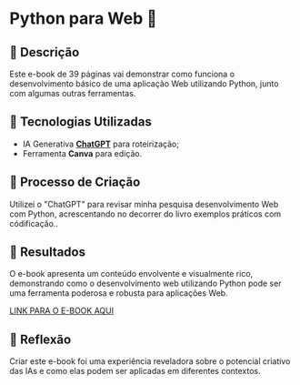 # Python para Web 🌌

## 📒 Descrição
Este e-book de 39 páginas vai demonstrar como funciona o desenvolvimento básico de uma aplicação Web utilizando Python, junto com algumas outras ferramentas.

## 🤖 Tecnologias Utilizadas
- IA Generativa **[ChatGPT](https://chat.openai.com)** para roteirização;
- Ferramenta **Canva** para edição.

## 🧐 Processo de Criação
Utilizei o "ChatGPT" para revisar minha pesquisa desenvolvimento Web com Python, acrescentando no decorrer do livro exemplos práticos com códificação..

## 🚀 Resultados
O e-book apresenta um conteúdo envolvente e visualmente rico, demonstrando como o desenvolvimento web utilizando Python pode ser uma ferramenta poderosa e robusta para aplicações Web.

[LINK PARA O E-BOOK AQUI](https://github.com/Ismagold67/lab-natty-or-not-dio/blob/main/Python%20para%20Web%20(1).pdf)

## 💭 Reflexão
Criar este e-book foi uma experiência reveladora sobre o potencial criativo das IAs e como elas podem ser aplicadas em diferentes contextos.
